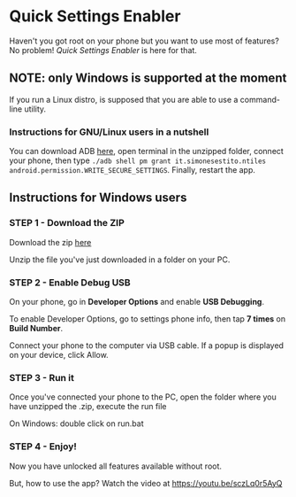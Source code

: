 # Quick Settings Enabler

Haven't you got root on your phone but you want to use most of features?
No problem! *Quick Settings Enabler* is here for that.

## NOTE: only Windows is supported at the moment
If you run a Linux distro, is supposed that you are able to use a command-line utility.

### Instructions for GNU/Linux users in a nutshell
You can download ADB <a href="https://developer.android.com/studio/releases/platform-tools.html">here</a>,
open terminal in the unzipped folder, connect your phone, then type <code>./adb shell pm grant it.simonesestito.ntiles android.permission.WRITE_SECURE_SETTINGS</code>. Finally, restart the app.

## Instructions for Windows users
### STEP 1 - Download the ZIP
Download the zip <a href="https://simonesestito.tk/qs_enabler/win.zip">here</a>

Unzip the file you've just downloaded in a folder on your PC.

### STEP 2 - Enable Debug USB
On your phone, go in **Developer Options** and enable **USB Debugging**.

To enable Developer Options, go to settings phone info, then tap **7 times** on **Build Number**.

Connect your phone to the computer via USB cable. If a popup is displayed on your device, click Allow.

### STEP 3 - Run it
Once you've connected your phone to the PC, open the folder where you have
unzipped the .zip, execute the run file

On Windows: double click on run.bat

### STEP 4 - Enjoy!
Now you have unlocked all features available without root.

But, how to use the app? Watch the video at https://youtu.be/sczLq0r5AyQ
